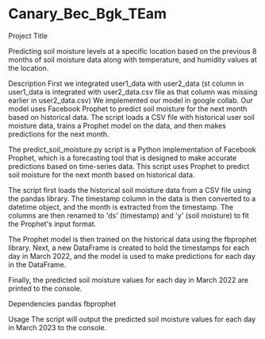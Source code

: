 # Canary_Bec_Bgk_TEam
Project Title

Predicting soil moisture levels at a specific location based on
the previous 8 months of soil moisture data along with
temperature, and humidity values at the location.

Description
First we integrated user1_data with user2_data (st column in user1_data is integrated with user2_data.csv file as that column was missing earlier in user2_data.csv)
We implemented our model in google collab. Our model uses Facebook Prophet to predict soil moisture for the next month based on historical data. The script loads a CSV file with historical user soil moisture data, trains a Prophet model on the data, and then makes predictions for the next month.


The predict_soil_moisture.py script is a Python implementation of Facebook Prophet, which is a forecasting tool that is designed to make accurate predictions based on time-series data. This script uses Prophet to predict soil moisture for the next month based on historical data.

The script first loads the historical soil moisture data from a CSV file using the pandas library. The timestamp column in the data is then converted to a datetime object, and the month is extracted from the timestamp. The columns are then renamed to 'ds' (timestamp) and 'y' (soil moisture) to fit the Prophet's input format.

The Prophet model is then trained on the historical data using the fbprophet library. Next, a new DataFrame is created to hold the timestamps for each day in March 2022, and the model is used to make predictions for each day in the DataFrame.

Finally, the predicted soil moisture values for each day in March 2022 are printed to the console.


Dependencies
pandas
fbprophet

Usage
The script will output the predicted soil moisture values for each day in March 2023 to the console.
